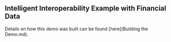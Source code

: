 ## Intelligent Interoperability Example with Financial Data

Details on how this demo was built can be found [here](Building the Demo.md).


